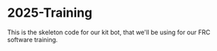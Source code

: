# 2025-Training

This is the skeleton code for our kit bot, that we'll be using for our FRC software training.
